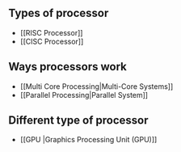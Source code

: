 
## Types of processor
- [[RISC Processor]] 
- [[CISC Processor]]

## Ways processors work
- [[Multi Core Processing|Multi-Core Systems]]
- [[Parallel Processing|Parallel System]]

## Different type of processor
- [[GPU |Graphics Processing Unit (GPU)]]